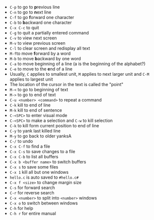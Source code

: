 * `C-p` to go to **p**revious line
* `C-n` to go to **n**ext line
* `C-f` to go **f**orward one character
* `C-b` to **b**ackward one character
* `C-x C-c` to quit
* `C-g` to quit a partially entered command
* `C-v` to view next screen
* `M-v` to view previous screen
* `C-l` to clear screen and redisplay all text
* `M-f`to move **f**orward by a word
* `M-b` to move **b**ackward by one word
* `C-a` to move beginning of a line (a is the beginning of the alphabet?)
* `C-e` to move to the **e**nd of a line
* Usually, `C` applies to smallest unit, `M` applies to next larger unit and
	`C-M` applies to largest unit
* The location of the cursor in the text is called the "point"
* `M-<` to go to beginning of text
* `M->` to go to end of text
* `C-u <number> <command>` to repeat a command
* `C-k` kill to end of line
* `M-k` kill to end of sentence
* `C-<SPC>` to enter visual mode
* `C-<SPC>` to make a selection and `C-w` to kill selection
* `C-k` to kill form current position to end of line
* `C-y` to yank last killed line
* `M-y` to go back to older yanksA
* `C-/` to undo
* `C-x C-f` to find a file
* `C-x C-s` to save changes to a file
* `C-x C-b` to list all buffers
* `C-x b <buffer name>` to switch buffers
* `C-x s` to save some files
* `C-x 1` kill all but one windows
* `hello.c` is auto saved to `#hello.c#`
* `C-x f <size>` to change margin size
* `C-s` for forward search
* `C-r` for reverse search
* `C-x <number>` to split into `<number>` windows
* `C-x o` to switch between windows
* `C-h` for help
* `C-h r` for entire manual
